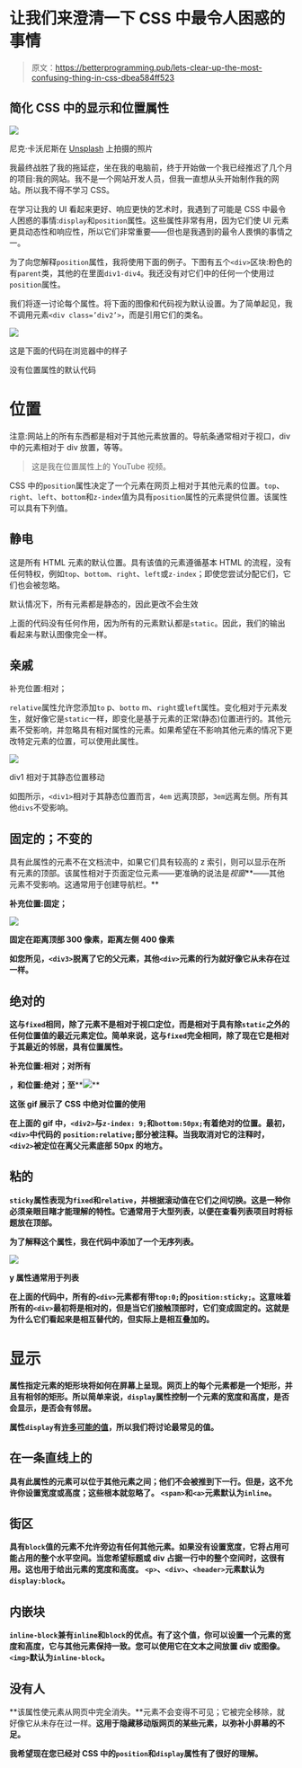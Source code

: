 # 让我们来澄清一下 CSS 中最令人困惑的事情

> 原文：<https://betterprogramming.pub/lets-clear-up-the-most-confusing-thing-in-css-dbea584ff523>

## 简化 CSS 中的显示和位置属性

![](img/0b763bc773b186ad3091571dccde8392.png)

尼克·卡沃尼斯在 [Unsplash](https://unsplash.com/s/photos/css?utm_source=unsplash&utm_medium=referral&utm_content=creditCopyText) 上拍摄的照片

我最终战胜了我的拖延症，坐在我的电脑前，终于开始做一个我已经推迟了几个月的项目:我的网站。我不是一个网站开发人员，但我一直想从头开始制作我的网站。所以我不得不学习 CSS。

在学习让我的 UI 看起来更好、响应更快的艺术时，我遇到了可能是 CSS 中最令人困惑的事情:`display`和`position`属性。这些属性非常有用，因为它们使 UI 元素更具动态性和响应性，所以它们非常重要——但也是我遇到的最令人畏惧的事情之一。

为了向您解释`position`属性，我将使用下面的例子。下图有五个`<div>`区块:粉色的有`parent`类，其他的在里面`div1-div4`。我还没有对它们中的任何一个使用过`position`属性。

我们将逐一讨论每个属性。将下面的图像和代码视为默认设置。为了简单起见，我不调用元素`<div class=’div2’>`，而是引用它们的类名。

![](img/06fdf56fd3d34d3b70be9517ddb402c1.png)

这是下面的代码在浏览器中的样子

没有位置属性的默认代码

# 位置

注意:网站上的所有东西都是相对于其他元素放置的。导航条通常相对于视口，div 中的元素相对于 div 放置，等等。

> 这是我在位置属性上的 YouTube 视频。

CSS 中的`position`属性决定了一个元素在网页上相对于其他元素的位置。`top`、`right`、`left`、`bottom`和`z-index`值为具有`position`属性的元素提供位置。该属性可以具有下列值。

## 静电

这是所有 HTML 元素的默认位置。具有该值的元素遵循基本 HTML 的流程，没有任何特权，例如`top`、`bottom`、`right`、`left`或`z-index`；即使您尝试分配它们，它们也会被忽略。

默认情况下，所有元素都是静态的，因此更改不会生效

上面的代码没有任何作用，因为所有的元素默认都是`static`。因此，我们的输出看起来与默认图像完全一样。

## 亲戚

补充位置:相对；

`relative`属性允许您添加`to` p、`botto` m、`right`或`left`属性。变化相对于元素发生，就好像它是`static`一样，即变化是基于元素的正常(静态)位置进行的。其他元素不受影响，并忽略具有相对属性的元素。如果希望在不影响其他元素的情况下更改特定元素的位置，可以使用此属性。

![](img/7f87826f2f997f7eb1b8fda72bf25fcb.png)

div1 相对于其静态位置移动

如图所示，`<div1>`相对于其静态位置而言，`4em` 远离顶部，`3em`远离左侧。所有其他`divs`不受影响。

## 固定的；不变的

具有此属性的元素不在文档流中，如果它们具有较高的 z 索引，则可以显示在所有元素的顶部。该属性相对于页面定位元素——更准确的说法是*视窗***——其他元素不受影响。这通常用于创建导航栏。**

**补充位置:固定；**

**![](img/6e987c52c5aea5a1117de9d517d8e833.png)**

**<div3>固定在距离顶部 300 像素，距离左侧 400 像素</div3>**

**如您所见，`<div3>`脱离了它的父元素，其他`<div>`元素的行为就好像它从未存在过一样。**

## **绝对的**

**这与`fixed`相同，除了元素不是相对于视口定位，而是相对于具有除`static`之外的任何位置值的最近元素定位。简单来说，这与`fixed`完全相同，除了现在它是相对于其最近的邻居，具有位置属性。**

**补充位置:相对；对所有**

**，和位置:绝对；至****![](img/96c178eec55eeb77e8eeac30d697c0c3.png)**

**这张 gif 展示了 CSS 中绝对位置的使用**

**在上面的 gif 中，`<div2>`与`z-index: 9;`和`bottom:50px;`有着绝对的位置。最初，`<div>`中代码的 `position:relative;`部分被注释。当我取消对它的注释时，`<div2>`被定位在离父元素底部 50px 的地方。**

## **粘的**

**`sticky`属性表现为`fixed`和`relative`，并根据滚动值在它们之间切换。这是一种你必须亲眼目睹才能理解的特性。它通常用于大型列表，以便在查看列表项目时将标题放在顶部。**

**为了解释这个属性，我在代码中添加了一个无序列表。**

**![](img/4528fbe39982a53c7eba19bbde7e94b2.png)**

**y 属性通常用于列表**

**在上面的代码中，所有的`<div>`元素都有带`top:0;`的`position:sticky;`。这意味着所有的`<div>`最初将是相对的，但是当它们接触顶部时，它们变成固定的。这就是为什么它们看起来是相互替代的，但实际上是相互叠加的。**

# **显示**

**属性指定元素的矩形块将如何在屏幕上呈现。网页上的每个元素都是一个矩形，并且有相邻的矩形。所以简单来说，`display`属性控制一个元素的宽度和高度，是否会显示，是否会有邻居。**

**属性`display`有[许多可能的值](https://www.w3schools.com/cssref/pr_class_display.asp)，所以我们将讨论最常见的值。**

## **在一条直线上的**

**具有此属性的元素可以位于其他元素之间；他们不会被推到下一行。但是，**这不允许你设置宽度或高度；这些根本就忽略了。** `<span>`和`<a>`元素默认为`inline`。**

## **街区**

**具有`block`值的元素不允许旁边有任何其他元素。如果没有设置宽度，它将占用可能占用的整个水平空间。当您希望标题或 div 占据一行中的整个空间时，这很有用。**这也用于给出元素的宽度和高度。** `<p>`、`<div>`、`<header>`元素默认为`display:block`。**

## **内嵌块**

**`inline-block`兼有`inline`和`block`的优点。有了这个值，你可以设置一个元素的宽度和高度，它与其他元素保持一致。您可以使用它在文本之间放置 div 或图像。`<img>`默认为`inline-block`。**

## **没有人**

**该属性使元素从网页中完全消失。**元素不会变得不可见；它被完全移除，就好像它从未存在过一样。**这用于隐藏移动版网页的某些元素，以弥补小屏幕的不足。**

**我希望现在您已经对 CSS 中的`position`和`display`属性有了很好的理解。**